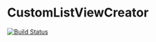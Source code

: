# CustomListViewCreator
[![Build Status](http://ec2-54-197-16-80.compute-1.amazonaws.com:8080/job/Job_1/badge/icon)](http://ec2-54-197-16-80.compute-1.amazonaws.com:8080/job/Job_1/)
